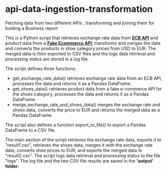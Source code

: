 # api-data-ingestion-transformation
Fetching data from two different APIs , transforming and joining them for bulding a Business report


This is a Python script that retrieves exchange rate data from **[ECB API](https://sdw-wsrest.ecb.europa.eu/help/)** and product data from a **[Fake Ecommerce API](https://fakeapi.platzi.com/en/rest/introduction)**, transforms and merges the data and converts the products in shoe category prices from USD to EUR. The merged data is then exported to CSV files and the logs data retrieval and processing status are stored in a log file.

The script defines three functions:

- get_exchange_rate_data() retrieves exchange rate data from an ECB API, processes the data and returns it as a Pandas DataFrame.
- get_shoes_data() retrieves product data from a fake e-commerce API for the shoes category, processes the data and returns it as a Pandas DataFrame.
- merge_exchange_rate_and_shoes_data() merges the exchange rate and shoes data, converts the price to EUR and returns the merged data as a Pandas DataFrame.

The script also defines a function export_to_file() to export a Pandas DataFrame to a CSV file.

The main section of the script retrieves the exchange rate data, exports it to "result1.csv", retrieves the shoes data, merges it with the exchange rate data, converts shoe prices to EUR, and exports the merged data to "result2.csv". The script logs data retrieval and processing status to the file "logs". The log file and the two CSV file results are saved in the **'output' folder**.
